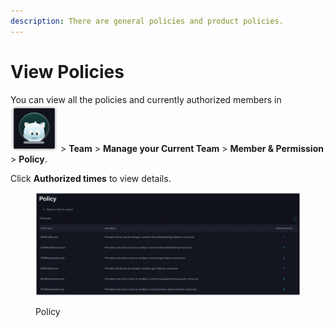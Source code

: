 ```yaml
---
description: There are general policies and product policies.
---
```


# View Policies

You can view all the policies and currently authorized members in <img src="../../.gitbook/assets/image (19).png" alt="" data-size="line"> > **Team** > **Manage your Current Team** > **Member & Permission** > **Policy**.

Click **Authorized times** to view details.

<figure><img src="../../.gitbook/assets/image (34).png" alt=""><figcaption><p>Policy</p></figcaption></figure>

